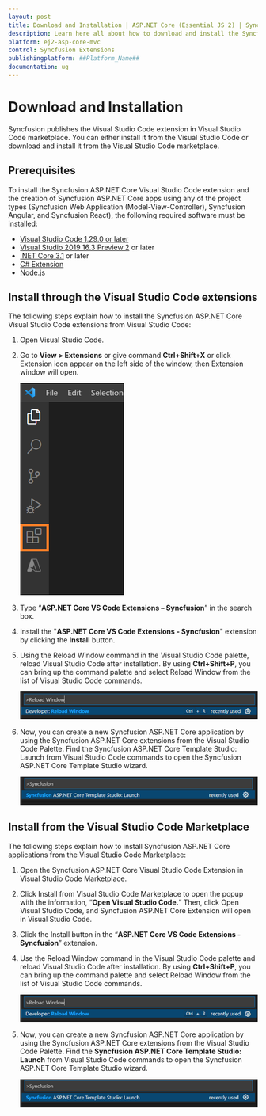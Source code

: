 ```yaml
---
layout: post
title: Download and Installation | ASP.NET Core (Essential JS 2) | Syncfusion
description: Learn here all about how to download and install the Syncfusion ASP.NET Core (Essential JS2) Visual Studio Code Extensions from Visual Studio Code Market Place
platform: ej2-asp-core-mvc
control: Syncfusion Extensions
publishingplatform: ##Platform_Name##
documentation: ug
---
```


# Download and Installation

Syncfusion publishes the Visual Studio Code extension in Visual Studio Code marketplace. You can either install it from the Visual Studio Code or download and install it from the Visual Studio Code marketplace.

## Prerequisites

To install the Syncfusion ASP.NET Core Visual Studio Code extension and the creation of Syncfusion ASP.NET Core apps using any of the project types (Syncfusion Web Application (Model-View-Controller), Syncfusion Angular, and Syncfusion React), the following required software must be installed:

* [Visual Studio Code 1.29.0 or later](https://code.visualstudio.com/download)
* [Visual Studio 2019 16.3 Preview 2](https://visualstudio.microsoft.com/vs/) or later
* [.NET Core 3.1](https://dotnet.microsoft.com/en-us/download/dotnet/3.1) or later
* [C# Extension](https://marketplace.visualstudio.com/items?itemName=ms-vscode.csharp)
* [Node.js](https://nodejs.org/en/download/)


## Install through the Visual Studio Code extensions

The following steps explain how to install the Syncfusion ASP.NET Core Visual Studio Code extensions from Visual Studio Code:

1. Open Visual Studio Code.

2. Go to **View > Extensions** or give command **Ctrl+Shift+X** or click Extension icon appear on the left side of the window, then Extension window will open.

    ![Extension Window](images/extension-window.png)

3. Type “**ASP.NET Core VS Code Extensions – Syncfusion**” in the search box.

4. Install the "**ASP.NET Core VS Code Extensions - Syncfusion**" extension by clicking the **Install** button.

5. Using the Reload Window command in the Visual Studio Code palette, reload Visual Studio Code after installation. By using **Ctrl+Shift+P**, you can bring up the command palette and select Reload Window from the list of Visual Studio Code commands.

    ![reload-window](images/reload-window.png)

6. Now, you can create a new Syncfusion ASP.NET Core application by using the Syncfusion ASP.NET Core extensions from the Visual Studio Code Palette. Find the Syncfusion ASP.NET Core Template Studio: Launch from Visual Studio Code commands to open the Syncfusion ASP.NET Core Template Studio wizard.

   ![command-palette](images/command-palette.png)

## Install from the Visual Studio Code Marketplace

The following steps explain how to install Syncfusion ASP.NET Core applications from the Visual Studio Code Marketplace:

1. Open the Syncfusion ASP.NET Core Visual Studio Code Extension in Visual Studio Code Marketplace.

2. Click Install from Visual Studio Code Marketplace to open the popup with the information, “**Open Visual Studio Code.**” Then, click Open Visual Studio Code, and Syncfusion ASP.NET Core Extension will open in Visual Studio Code.

3. Click the Install button in the “**ASP.NET Core VS Code Extensions - Syncfusion**” extension.

4. Use the Reload Window command in the Visual Studio Code palette and reload Visual Studio Code after installation. By using **Ctrl+Shift+P**, you can bring up the command palette and select Reload Window from the list of Visual Studio Code commands.

     ![reload-window](images/reload-window.png)

5. Now, you can create a new Syncfusion ASP.NET Core application by using the Syncfusion ASP.NET Core extensions from the Visual Studio Code Palette. Find the **Syncfusion ASP.NET Core Template Studio: Launch** from Visual Studio Code commands to open the Syncfusion ASP.NET Core Template Studio wizard.

     ![command-palette](images/command-palette.png)